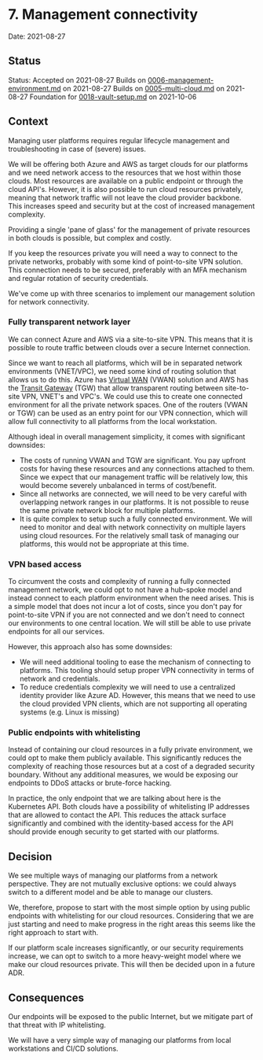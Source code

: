 # 7. Management connectivity

Date: 2021-08-27

## Status

Status: Accepted on 2021-08-27
Builds on [0006-management-environment.md](0006-management-environment.md) on 2021-08-27
Builds on [0005-multi-cloud.md](0005-multi-cloud.md) on 2021-08-27
Foundation for [0018-vault-setup.md](0018-vault-setup.md) on 2021-10-06

## Context

Managing user platforms requires regular lifecycle management and troubleshooting in case of (severe) issues.

We will be offering both Azure and AWS as target clouds for our platforms and we need network access to the resources that we host within those clouds. Most resources are available on a public endpoint or through the cloud API's. However, it is also possible to run cloud resources privately, meaning that network traffic will not leave the cloud provider backbone. This increases speed and security but at the cost of increased management complexity.

Providing a single 'pane of glass' for the management of private resources in both clouds is possible, but complex and costly.

If you keep the resources private you will need a way to connect to the private networks, probably with some kind of point-to-site VPN solution. This connection needs to be secured, preferably with an MFA mechanism and regular rotation of security credentials.

We've come up with three scenarios to implement our management solution for network connectivity.

### Fully transparent network layer

We can connect Azure and AWS via a site-to-site VPN. This means that it is possible to route traffic between clouds over a secure Internet connection.

Since we want to reach all platforms, which will be in separated network environments (VNET/VPC), we need some kind of routing solution that allows us to do this. Azure has [Virtual WAN](https://docs.microsoft.com/en-us/azure/virtual-wan/virtual-wan-about) (VWAN) solution and AWS has the [Transit Gateway](https://aws.amazon.com/transit-gateway/) (TGW) that allow transparent routing between site-to-site VPN, VNET's and VPC's. We could use this to create one connected environment for all the private network spaces. One of the routers (VWAN or TGW) can be used as an entry point for our VPN connection, which will allow full connectivity to all platforms from the local workstation.

Although ideal in overall management simplicity, it comes with significant downsides:

- The costs of running VWAN and TGW are significant. You pay upfront costs for having these resources and any connections attached to them. Since we expect that our management traffic will be relatively low, this would become severely unbalanced in terms of cost/benefit.
- Since all networks are connected, we will need to be very careful with overlapping network ranges in our platforms. It is not possible to reuse the same private network block for multiple platforms.
- It is quite complex to setup such a fully connected environment. We will need to monitor and deal with network connectivity on multiple layers using cloud resources. For the relatively small task of managing our platforms, this would not be appropriate at this time.

### VPN based access

To circumvent the costs and complexity of running a fully connected management network, we could opt to not have a hub-spoke model and instead connect to each platform environment when the need arises. This is a simple model that does not incur a lot of costs, since you don't pay for point-to-site VPN if you are not connected and we don't need to connect our environments to one central location. We will still be able to use private endpoints for all our services.

However, this approach also has some downsides:

- We will need additional tooling to ease the mechanism of connecting to platforms. This tooling should setup proper VPN connectivity in terms of network and credentials.
- To reduce credentials complexity we will need to use a centralized identity provider like Azure AD. However, this means that we need to use the cloud provided VPN clients, which are not supporting all operating systems (e.g. Linux is missing)

### Public endpoints with whitelisting

Instead of containing our cloud resources in a fully private environment, we could opt to make them publicly available. This significantly reduces the complexity of reaching those resources but at a cost of a degraded security boundary. Without any additional measures, we would be exposing our endpoints to DDoS attacks or brute-force hacking.

In practice, the only endpoint that we are talking about here is the Kubernetes API. Both clouds have a possibility of whitelisting IP addresses that are allowed to contact the API. This reduces the attack surface significantly and combined with the identity-based access for the API should provide enough security to get started with our platforms.

## Decision

We see multiple ways of managing our platforms from a network perspective. They are not mutually exclusive options: we could always switch to a different model and be able to manage our clusters.

We, therefore, propose to start with the most simple option by using public endpoints with whitelisting for our cloud resources. Considering that we are just starting and need to make progress in the right areas this seems like the right approach to start with.

If our platform scale increases significantly, or our security requirements increase, we can opt to switch to a more heavy-weight model where we make our cloud resources private. This will then be decided upon in a future ADR.

## Consequences

Our endpoints will be exposed to the public Internet, but we mitigate part of that threat with IP whitelisting.

We will have a very simple way of managing our platforms from local workstations and CI/CD solutions.
